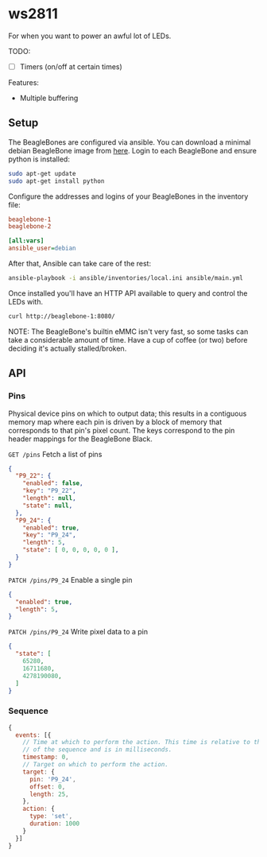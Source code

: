 # ws2811

For when you want to power an awful lot of LEDs.

TODO:
 * [ ] Timers (on/off at certain times)

Features:
 * Multiple buffering

## Setup

The BeagleBones are configured via ansible. You can download a minimal debian BeagleBone image from [here](http://elinux.org/Beagleboard:BeagleBoneBlack_Debian). Login to each BeagleBone and ensure python is installed:

```sh
sudo apt-get update
sudo apt-get install python
```

Configure the addresses and logins of your BeagleBones in the inventory file:

```ini
beaglebone-1
beaglebone-2

[all:vars]
ansible_user=debian
```

After that, Ansible can take care of the rest:

```sh
ansible-playbook -i ansible/inventories/local.ini ansible/main.yml
```

Once installed you'll have an HTTP API available to query and control the LEDs with.

```sh
curl http://beaglebone-1:8080/
```

NOTE: The BeagleBone's builtin eMMC isn't very fast, so some tasks can take a considerable amount of time. Have a cup of coffee (or two) before deciding it's actually stalled/broken.

## API

### Pins

Physical device pins on which to output data; this results in a contiguous memory map where each pin is driven by a block of memory that corresponds to that pin's pixel count. The keys correspond to the pin header mappings for the BeagleBone Black.

`GET /pins` Fetch a list of pins
```json
{
  "P9_22": {
    "enabled": false,
    "key": "P9_22",
    "length": null,
    "state": null,
  },
  "P9_24": {
    "enabled": true,
    "key": "P9_24",
    "length": 5,
    "state": [ 0, 0, 0, 0, 0 ],
  }
}
```

`PATCH /pins/P9_24` Enable a single pin
```json
{
  "enabled": true,
  "length": 5,
}
```

`PATCH /pins/P9_24` Write pixel data to a pin
```json
{
  "state": [
    65280,
    16711680,
    4278190080,
  ]
}
```

### Sequence

```js
{
  events: [{
    // Time at which to perform the action. This time is relative to the start
    // of the sequence and is in milliseconds.
    timestamp: 0,
    // Target on which to perform the action.
    target: {
      pin: 'P9_24',
      offset: 0,
      length: 25,
    },
    action: {
      type: 'set',
      duration: 1000
    }
  }]
}
```

